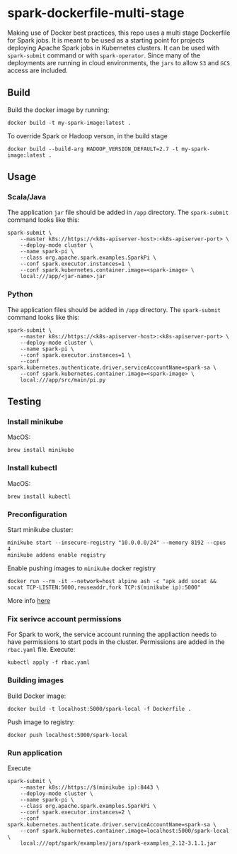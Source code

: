 # spark-dockerfile-multi-stage
Making use of Docker best practices, this repo uses a multi stage Dockerfile for Spark jobs. It is meant to be used as a starting point for projects deploying Apache Spark jobs in Kubernetes clusters. It can be used with `spark-submit` command or with `spark-operator`. Since many of the deployments are running in cloud environments, the `jars` to allow `S3` and `GCS` access are included.

## Build
Build the docker image by running:
```
docker build -t my-spark-image:latest .
```

To override Spark or Hadoop verson, in the build stage
```
docker build --build-arg HADOOP_VERSION_DEFAULT=2.7 -t my-spark-image:latest .
```

## Usage

### Scala/Java
The application `jar` file should be added in `/app` directory.
The `spark-submit` command looks like this:
```
spark-submit \
    --master k8s://https://<k8s-apiserver-host>:<k8s-apiserver-port> \
    --deploy-mode cluster \
    --name spark-pi \
    --class org.apache.spark.examples.SparkPi \
    --conf spark.executor.instances=1 \
    --conf spark.kubernetes.container.image=<spark-image> \
    local:///app/<jar-name>.jar
```

### Python

The application files should be added in `/app` directory.
The `spark-submit` command looks like this:
```
spark-submit \
    --master k8s://https://<k8s-apiserver-host>:<k8s-apiserver-port> \
    --deploy-mode cluster \
    --name spark-pi \
    --conf spark.executor.instances=1 \
    --conf spark.kubernetes.authenticate.driver.serviceAccountName=spark-sa \
    --conf spark.kubernetes.container.image=<spark-image> \
    local:///app/src/main/pi.py
```

## Testing

### Install minikube
MacOS:
```
brew install minikube
```

### Install kubectl
MacOS:
```
brew install kubectl
```

### Preconfiguration
Start minikube cluster:
```
minikube start --insecure-registry "10.0.0.0/24" --memory 8192 --cpus 4
minikube addons enable registry
```

Enable pushing images to `minikube` docker registry
```
docker run --rm -it --network=host alpine ash -c "apk add socat && socat TCP-LISTEN:5000,reuseaddr,fork TCP:$(minikube ip):5000"
```

More info [here](https://minikube.sigs.k8s.io/docs/handbook/registry/)

### Fix serivce account permissions
For Spark to work, the service account running the appliaction needs to have permissions to start pods in the cluster. Permissions are added in the `rbac.yaml` file. Execute:
```
kubectl apply -f rbac.yaml
```

### Building images
Build Docker image:
```
docker build -t localhost:5000/spark-local -f Dockerfile .
```

Push image to registry:
```
docker push localhost:5000/spark-local
```

### Run application
Execute
```
spark-submit \
    --master k8s://https://$(minikube ip):8443 \
    --deploy-mode cluster \
    --name spark-pi \
    --class org.apache.spark.examples.SparkPi \
    --conf spark.executor.instances=2 \
    --conf spark.kubernetes.authenticate.driver.serviceAccountName=spark-sa \
    --conf spark.kubernetes.container.image=localhost:5000/spark-local \
    local:///opt/spark/examples/jars/spark-examples_2.12-3.1.1.jar
```